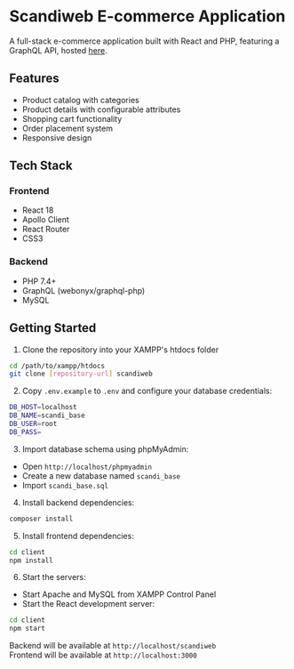 # Scandiweb E-commerce Application

A full-stack e-commerce application built with React and PHP, featuring a GraphQL API, hosted [here]([url](https://darko-site.rf.gd)).

## Features

- Product catalog with categories
- Product details with configurable attributes
- Shopping cart functionality
- Order placement system
- Responsive design

## Tech Stack

### Frontend
- React 18
- Apollo Client
- React Router
- CSS3

### Backend
- PHP 7.4+
- GraphQL (webonyx/graphql-php)
- MySQL

## Getting Started

1. Clone the repository into your XAMPP's htdocs folder
```bash
cd /path/to/xampp/htdocs
git clone [repository-url] scandiweb
```

2. Copy `.env.example` to `.env` and configure your database credentials:
```bash
DB_HOST=localhost
DB_NAME=scandi_base
DB_USER=root
DB_PASS=
```

3. Import database schema using phpMyAdmin:
- Open `http://localhost/phpmyadmin`
- Create a new database named `scandi_base`
- Import `scandi_base.sql`

4. Install backend dependencies:
```bash
composer install
```

5. Install frontend dependencies:
```bash
cd client
npm install
```

6. Start the servers:
- Start Apache and MySQL from XAMPP Control Panel
- Start the React development server:
```bash
cd client
npm start
```

Backend will be available at `http://localhost/scandiweb`  
Frontend will be available at `http://localhost:3000`
